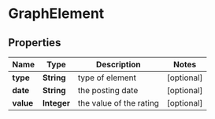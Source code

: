 

# GraphElement


## Properties

| Name | Type | Description | Notes |
|------------ | ------------- | ------------- | -------------|
|**type** | **String** | type of element |  [optional] |
|**date** | **String** | the posting date |  [optional] |
|**value** | **Integer** | the value of the rating |  [optional] |



